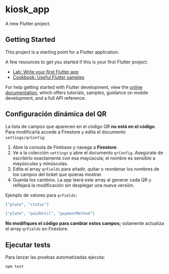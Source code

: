 # kiosk_app

A new Flutter project.

## Getting Started

This project is a starting point for a Flutter application.

A few resources to get you started if this is your first Flutter project:

- [Lab: Write your first Flutter app](https://docs.flutter.dev/get-started/codelab)
- [Cookbook: Useful Flutter samples](https://docs.flutter.dev/cookbook)

For help getting started with Flutter development, view the
[online documentation](https://docs.flutter.dev/), which offers tutorials,
samples, guidance on mobile development, and a full API reference.

## Configuración dinámica del QR

La lista de campos que aparecen en el código QR **no está en el código**.
Para modificarla accede a Firestore y edita el documento
`settings/qrConfig`:

1. Abre la consola de Firebase y navega a **Firestore**.
2. Ve a la colección `settings` y abre el documento `qrConfig`.
   Asegúrate de escribirlo exactamente con esa mayúscula; el nombre es
   sensible a mayúsculas y minúsculas.
3. Edita el array `qrFields` para añadir, quitar o reordenar los nombres de
   los campos del ticket que quieras mostrar.
4. Guarda los cambios. La app leerá este array al generar cada QR y reflejará
   la modificación sin desplegar una nueva versión.

Ejemplo de valores para `qrFields`:

```json
["plate", "status"]
```

```json
["plate", "paidUntil", "paymentMethod"]
```

**No modifiques el código para cambiar estos campos;** solamente actualiza el
array `qrFields` en Firestore.

## Ejecutar tests

Para lanzar las pruebas automatizadas ejecuta:

`npm test`

